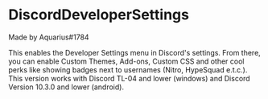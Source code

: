 # DiscordDeveloperSettings
Made by Aquarius#1784

This enables the Developer Settings menu in Discord's settings. From there, you can enable Custom Themes, Add-ons, Custom CSS and other cool perks like showing badges next to usernames (Nitro, HypeSquad e.t.c.). This version works with Discord TL-04 and lower (windows) and Discord Version 10.3.0 and lower (android).
